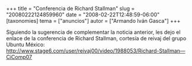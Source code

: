+++
title = "Conferencia de Richard Stallman"
slug = "20080222124859960"
date = "2008-02-22T12:48:59-06:00"
[taxonomies]
tema = ["anuncios"]
autor = ["Armando Iván Gasca"]
+++

Siguiendo la sugerencia de complementar la noticia anterior, les dejo el
enlace de la conferencia de Richard Stallman, cortesía de reivaj del
grupo Ubuntu México:
<a href="http://www.stage6.com/user/reivaj00/video/1988053/Richard-Stallman---CiComp07">http://www.stage6.com/user/reivaj00/video/1988053/Richard-Stallman—CiComp07</a>
